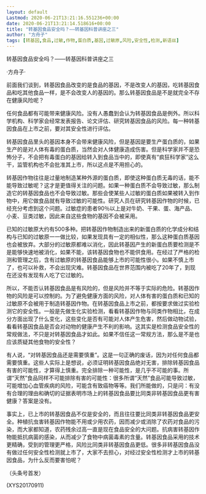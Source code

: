 ```yaml
---
layout: default
Lastmod: 2020-06-21T13:21:16.551236+00:00
date: 2020-06-21T13:21:14.518616+00:00
title: "转基因食品安全吗？——转基因科普讲座之三"
author: "方舟子"
tags: [转基因,食品,过敏,作物,蛋白质,基因,过敏原,风险,安全性,检测,新语丝]
---
```


转基因食品安全吗？——转基因科普讲座之三

·方舟子·

前面我们谈到，转基因食品改变的是食品的基因，不是改变人的基因，吃转基因食品和吃其他食品一样，是不会改变人的基因的。那么转基因食品是不是就完全不存在健康风险呢？

任何食品都有可能带来健康风险。没有人愚蠢到会认为转基因食品是例外。所以科学机构、科学家会经常发表报告、论文评估、研究转基因食品的风险。每一种转基因食品在上市之前，要对其安全性进行评估。

转基因食品里头的基因本身不会带来健康风险，但是基因是要生产蛋白质的，如果生产的是对人体有毒的蛋白质，当然会对人体健康造成伤害。但是科学家并不是恐怖分子，不会把有毒蛋白的基因给转入到食品当中的，即使真有“疯狂科学家”这么干，监管机构也不会批准其上市，所以这点是不用担心的。

转基因作物往往是过量地制造某种外源的蛋白质，即使这种蛋白质无毒的话，能不能导致过敏呢？这才是更值得关注的问题。如果一种蛋白质不会导致过敏，那么制造它的转基因食品也不会导致过敏。那些会使某些人过敏的蛋白质如果被转入到作物中，用它做食品就有导致过敏的可能性。研究人员在研究转基因作物的时候，已经充分考虑到这个问题。过敏症的患者90％以上是对牛奶、干果、蛋、海产品、小麦、豆类过敏，因此来自这些食物的基因不会被采用。

已知的过敏原大约有500多种。把转基因作物制造出来的新蛋白质的化学成分和结构与已知的过敏原一一做比较，如果发现具有一定的相似性，那么这种蛋白质基因也会被放弃。大部分的过敏原都难以消化，因此转基因产生的新蛋白质要检测是不是能够快速地被消化，如果不能，该转基因食物也不能供食用。在经过了严格的检测和管理之后，含有过敏原的转基因食品能够上市的可能性很小。如果不慎上市了，也可以补救，不会出现灾难。转基因食品在世界范围内被吃了20年了，到现在还没有发现有人吃了它过敏的。

所以，不能否认转基因食品是有风险的，但是风险并不等于实际的危险。转基因作物的风险是可以控制的。为了避免健康方面的风险，对人体有害的蛋白质和已知的过敏原不会被用于制造转基因作物。在转基因食品上市之前，都按要求做过实验检测它的安全性。一般是先做生化实验检测，看看转基因作物与同类作物相比，在成分方面出现了什么变化，这些变化是否有可能对人体产生危害，然后做动物试验，看看转基因食品是否会对动物的健康产生不利的影响。这其实是检测食品安全性的常规做法，不只是对转基因食品才如此。如果不信任这一常规方法，那么是不是也应该质疑其他食物的安全性？

有人说，“对转基因食品还是需要慎重”。这是一句正确的废话，因为对任何食品都需要慎重。这些人实际上是想说，必须证明转基因食品绝对无害，排除转基因食品有害的可能性，才算得上慎重。完全排除一种可能性，是几乎不可能的事。所谓“天然”食品同样不可能排除有害的可能性：很多所谓“天然”食品可能导致过敏，可能增加心血管疾病的风险，可能含有致癌物等等。我们所能做的，只是问：有没有合理的理由和确切的证据表明市场上的转基因食品要比同类非转基因食品更有害健康？答案是没有。

事实上，已上市的转基因食品不仅是安全的，而且往往要比同类非转基因食品更安全。种植抗虫害转基因作物能不用或少用农药，因而减少或消除了农药对食品的污染，而大家都知道，农药残余过高一直是现在食品安全的大问题。抗病害转基因作物能抵抗病菌的感染，从而减少了食物中病菌毒素的含量。转基因食品采用的技术更精确，受到的管理更严格，风险比同类非转基因食品更低。很多非转基因食品没有做过任何安全性检测就上市了，大家不去担心，对经过安全性检测才上市的转基因食品，为什么反而要害怕呢？

（头条号首发）

(XYS20170911)

